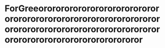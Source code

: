 # ForGreeorororororororororororororororororororororororororororororororororororororororororororororororororororororororororororororororororor